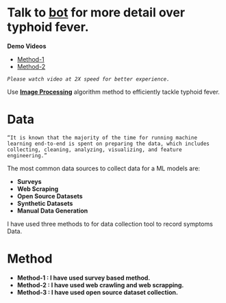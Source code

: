 # Talk to [bot](https://ps-19.github.io/bot/) for more detail over typhoid fever.

**Demo Videos**
- [Method-1](https://www.loom.com/share/d0ac40ef64f046288f27649eb39c4d46)
- [Method-2](https://www.loom.com/share/3e580de38647438aa80124f6105f5d43)

*`Please watch video at 2X speed for better experience.`*

Use **[Image Processing](https://docs.google.com/document/d/1enL3Qyc8PkZc5o57Gb8c5XzjiLUVCGPxTA_bH_N7Fxs/edit?usp=sharing)** algorithm method to efficiently tackle typhoid fever.

# Data

```
“It is known that the majority of the time for running machine learning end-to-end is spent on preparing the data, which includes
collecting, cleaning, analyzing, visualizing, and feature engineering.”

```

The most common data sources to collect data for a ML models are:

- **Surveys**
- **Web Scraping**
- **Open Source Datasets**
- **Synthetic Datasets**
- **Manual Data Generation**

I have used three methods to for data collection tool to record symptoms Data.

# Method

- **Method-1 : I have used survey based method.**
- **Method-2 : I have used web crawling and web scrapping.**
- **Method-3 : I have used open source dataset collection.**
